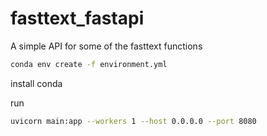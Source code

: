 # fasttext_fastapi

A simple API for some of the fasttext functions

```bash
conda env create -f environment.yml
```

install conda

run

```bash
uvicorn main:app --workers 1 --host 0.0.0.0 --port 8080
```
